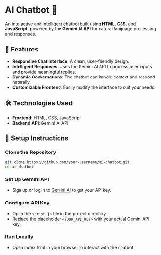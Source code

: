 # AI Chatbot 🤖

An interactive and intelligent chatbot built using **HTML**, **CSS**, and **JavaScript**, powered by the **Gemini AI API** for natural language processing and responses.

## 🚀 Features

- **Responsive Chat Interface**: A clean, user-friendly design.
- **Intelligent Responses**: Uses the Gemini AI API to process user inputs and provide meaningful replies.
- **Dynamic Conversations**: The chatbot can handle context and respond naturally.
- **Customizable Frontend**: Easily modify the interface to suit your needs.

## 🛠️ Technologies Used

- **Frontend**: HTML, CSS, JavaScript
- **Backend API**: Gemini AI API

## 🔧 Setup Instructions

### Clone the Repository

```bash
git clone https://github.com/your-username/ai-chatbot.git
cd ai-chatbot
```
### Set Up Gemini API

- Sign up or log in to [Gemini AI](https://ai.google.dev/gemini-api/docs) to get your API key.

### Configure API Key

- Open the `script.js` file in the project directory.
- Replace the placeholder `<YOUR_API_KEY>` with your actual Gemini API key:

### Run Locally

- Open index.html in your browser to interact with the chatbot.



